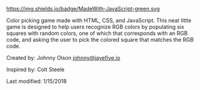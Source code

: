 https://img.shields.io/badge/MadeWith-JavaScript-green.svg

Color picking game made with HTML, CSS, and JavaScript. This neat little game is designed to help users recognize RGB colors by populating six squares with random colors, one of which that corresponds with an RGB code, and asking the user to pick the colored square that matches the RGB code.

Created by: Johnny Olson    johnny@jayefive.io

Inspired by: Colt Steele    

Last modified: 1/15/2018
